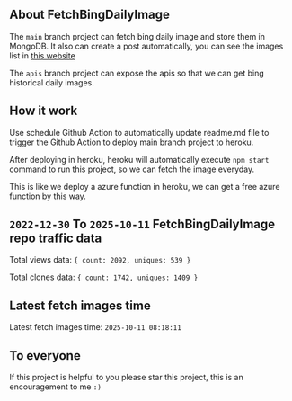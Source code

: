 ## About FetchBingDailyImage

The `main` branch project can fetch bing daily image and store them in MongoDB.
It also can create a post automatically, you can see the images list in [this website](https://oursalbum.netlify.app)

The `apis` branch project can expose the apis so that we can get bing historical daily images.

## How it work

Use schedule Github Action to automatically update readme.md file to trigger the Github Action to deploy main branch project to heroku.

After deploying in heroku, heroku will automatically execute `npm start` command to run this project, so we can fetch the image everyday.

This is like we deploy a azure function in heroku, we can get a free azure function by this way.

## `2022-12-30` To `2025-10-11` FetchBingDailyImage repo traffic data

Total views data: `{ count: 2092, uniques: 539 }`

Total clones data: `{ count: 1742, uniques: 1409 }`

## Latest fetch images time

Latest fetch images time: `2025-10-11 08:18:11`

## To everyone

If this project is helpful to you please star this project, this is an encouragement to me `:)`



